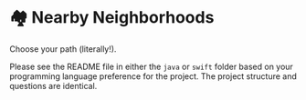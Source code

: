# 🏘 Nearby Neighborhoods

Choose your path (literally!).

Please see the README file in either the `java` or `swift` folder based on your programming language preference for the project.  The project structure and questions are identical.

